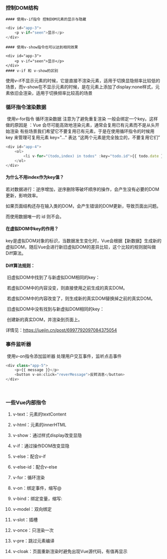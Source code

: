 ### 控制DOM结构

	#### 使用v-if指令 控制DOM元素的显示与隐藏

```JavaScript
<div id="app-3">
    <p v-if="seen">显示</p>
</div>
```

	#### 使用v-show指令也可以达到相同效果

	<div id="app-3">
		<p v-if="seen">显示</p>
	</div>
	#### v-if 和 v-show的区别

​		使用v-if不显示元素的时候，它是直接不渲染元素，适用于切换显隐频率比较低的场景，而v-show在不显示元素的时候，是在元素上添加了display:none样式，元素依旧会渲染，适用于切换频率比较高的场景

### 循环指令渲染数据

​	使用v-for指令 循环渲染数据 注意为了避免重复渲染 一般会绑定一个key。这样做的原因是 ：Vue 会尽可能高效地渲染元素，通常会复用已有元素而不是从头开始渲染  有些场景我们希望它不要复用已有元素，于是在使用循环指令的时候用 key 来管理可复用元素 key="..." 表达 “这两个元素是完全独立的，不要复用它们”

```JavaScript
<div id="app-4">
    <ol>
        <li v-for="(todo,index) in todos" :key="todo.id">{{ todo.date }} 用时 {{ todo.time }}</li>
    </ol>
</div>
```

 #### 为什么不用index作为key值？

​	若对数据进行：逆序增加，逆序删除等破坏顺序的操作，会产生没有必要的DOM更新，影响效率。

​	如果页面结构还存在输入类的DOM，会产生错误的DOM更新，导致页面出问题。

 而使用数据唯一的 id 则不会。

####  在虚拟DOM中key的作用？

​	 key是虚拟DOM对象的标识，当数据发生变化时，Vue会根据【新数据】生成新的虚拟DOM，随后Vue会进行新旧虚拟DOM的差异比较，这个比较的规则就叫做Diff算法。

#### Diff算法规则：

​	旧虚拟DOM中找到了与新虚拟DOM相同的key：

​		若虚拟DOM中的内容没变，则直接使用之前生成的真实DOM。

​		若虚拟DOM中的内容改变了，则生成新的真实DOM替换掉之前的真实DOM。

​	旧虚拟DOM中没有找到与新虚拟DOM相同的key：

​		  创建新的真实DOM，并渲染到页面上。

详情见：https://juejin.cn/post/6997792097084375054

### 事件监听器

​	使用v-on指令添加监听器 处理用户交互事件，监听点击事件

```JavaScript
<div class="app-5">
    <p>{{ message }}</p>
    <button v-on:click="reverMessage">反转消息</button>
</div>
```

​	

### 一些Vue内部指令

1.  v-text：元素的textContent

2.  v-html：元素的innerHTML

3.  v-show：通过样式display改变显隐

4.  v-if：通过操作DOM改变显隐

5.  v-else：配合v-if

6.  v-else-id：配合v-else

7.  v-for：循环渲染

8.  v-on：绑定事件，缩写@

9.  v-bind：绑定变量，缩写:

10.  v-model：双向绑定

11.  v-slot：插槽

12.  v-once：只渲染一次

13.  v-pre：跳过元素编译

14.  v-cloak：页面重新渲染时避免出现Vue源代码，有值再显示